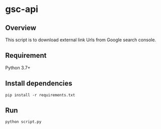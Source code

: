 # gsc-api

## Overview
This script is to download external link Urls from Google search console.

## Requirement
Python 3.7+

## Install dependencies
```commandline
pip install -r requirements.txt
```

## Run
```commandline
python script.py
```